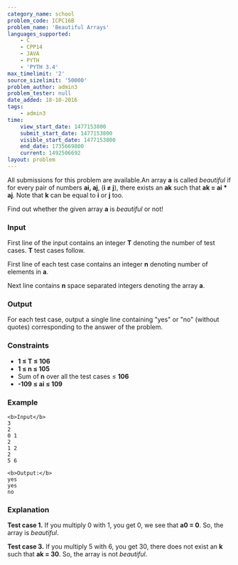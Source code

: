 ```yaml
---
category_name: school
problem_code: ICPC16B
problem_name: 'Beautiful Arrays'
languages_supported:
    - C
    - CPP14
    - JAVA
    - PYTH
    - 'PYTH 3.4'
max_timelimit: '2'
source_sizelimit: '50000'
problem_author: admin3
problem_tester: null
date_added: 18-10-2016
tags:
    - admin3
time:
    view_start_date: 1477153800
    submit_start_date: 1477153800
    visible_start_date: 1477153800
    end_date: 1735669800
    current: 1492506692
layout: problem
---
```

All submissions for this problem are available.An array **a** is called _beautiful_ if for every pair of numbers **ai, aj**, (**i ≠ j**), there exists an **ak** such that **ak = ai \* aj**. Note that **k** can be equal to **i** or **j** too.

Find out whether the given array **a** is _beautiful_ or not!

### Input

First line of the input contains an integer **T** denoting the number of test cases. **T** test cases follow.

First line of each test case contains an integer **n** denoting number of elements in **a**.

Next line contains **n** space separated integers denoting the array **a**.

### Output

For each test case, output a single line containing "yes" or "no" (without quotes) corresponding to the answer of the problem.

### Constraints

- **1 ≤ T ≤ 106**
- **1 ≤ n ≤ 105**
- Sum of **n** over all the test cases ≤ **106**
- **-109 ≤ ai ≤ 109**

### Example

```
<b>Input</b>
3
2
0 1
2
1 2
2
5 6

<b>Output:</b>
yes
yes
no

```
### Explanation

**Test case 1.** If you multiply 0 with 1, you get 0, we see that **a0 = 0**. So, the array is _beautiful_.

**Test case 3.** If you multiply 5 with 6, you get 30, there does not exist an **k** such that **ak = 30**. So, the array is not _beautiful_.